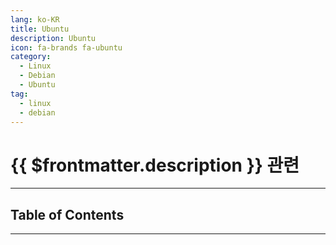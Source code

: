 ```yaml
---
lang: ko-KR
title: Ubuntu
description: Ubuntu
icon: fa-brands fa-ubuntu
category:
  - Linux
  - Debian
  - Ubuntu
tag:
  - linux
  - debian
---
```


# {{ $frontmatter.description }} 관련

<ShieldsGroup logos="debian,ubuntu"/>

---

## Table of Contents

<ToCLocal basePath="/devops/linux-debian/ubuntu" />

---

<TagLinks />